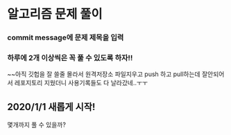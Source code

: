 # 알고리즘 문제 풀이
### commit message에 문제 제목을 입력
### 하루에 2개 이상씩은 꼭 풀 수 있도록 하자!!
~~아직 깃헙을 잘 쓸줄 몰라서 원격저장소 파일지우고 push 하고 pull하는데 잘안되어서 레포지토리 지웠더니 사용기록들도 다 날라갔네..ㅜㅜ
## 2020/1/1 새롭게 시작!
몇개까지 풀 수 있을까?

